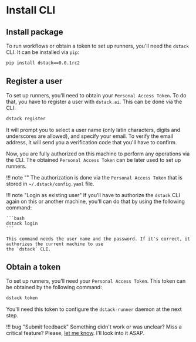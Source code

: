 # Install CLI

## Install package

To run workflows or obtain a token to set up runners, you'll need the `dstack` CLI. It can be installed via `pip`:

```bash
pip install dstack==0.0.1rc2
```

## Register a user

To set up runners, you'll need to obtain your `Personal Access Token`. To do that, you have to register a user 
with `dstack.ai`. This can be done via the CLI:

```bash
dstack register
```

It will prompt you to select a user name (only latin characters, digits and underscores are allowed), and specify your
email. To verify the email address, it will send you a verification code that you'll have to confirm.

Now, you are fully authorized on this machine to perform any operations via the CLI. The obtained 
`Personal Access Token` can be later used to set up runners.

!!! note ""
    The authorization is done via the `Personal Access Token` that is stored in `~/.dstack/config.yaml` file.

!!! note "Login as existing user"
    If you'll have to authorize the `dstack` CLI again on this or another machine, you'll can do that by using
    the following command:

    ```bash 
    dstack login
    ```
    
    This command needs the user name and the password. If it's correct, it authorizes the current machine to use 
    the `dstack` CLI.

## Obtain a token

To set up runners, you'll need your `Personal Access Token`.
This token can be obtained by the following command:

```bash
dstack token
```

You'll need this token to configure the `dstack-runner` daemon at the next step.

!!! bug "Submit feedback"
    Something didn't work or was unclear? Miss a critical feature? Please, [let me know](https://forms.gle/nhigiDm4FmjZdRkx5). I'll look into it ASAP.